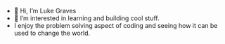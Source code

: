 - 👋 Hi, I’m Luke Graves
- 👀 I’m interested in learning and building cool stuff.
-  I enjoy the problem solving aspect of coding and seeing how it can be used to change the world.

<!---
graveseod28/graveseod28 is a ✨ special ✨ repository because its `README.md` (this file) appears on your GitHub profile.
You can click the Preview link to take a look at your changes.
--->
